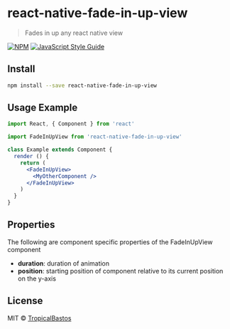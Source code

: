 # react-native-fade-in-up-view

> Fades in up any react native view

[![NPM](https://img.shields.io/npm/v/react-native-fade-in-up-view.svg)](https://www.npmjs.com/package/react-native-fade-in-up-view) [![JavaScript Style Guide](https://img.shields.io/badge/code_style-standard-brightgreen.svg)](https://standardjs.com)

## Install

```bash
npm install --save react-native-fade-in-up-view
```

## Usage Example

```jsx
import React, { Component } from 'react'

import FadeInUpView from 'react-native-fade-in-up-view'

class Example extends Component {
  render () {
    return (
      <FadeInUpView>
        <MyOtherComponent />
      </FadeInUpView>
    )
  }
}
```

## Properties

The following are component specific properties of the FadeInUpView component
<br />
<ul>
  <li><strong>duration</strong>: duration of animation</li>
  <li><strong>position</strong>: starting position of component relative to its current position on the y-axis</li>
</ul>

## License

MIT © [TropicalBastos](https://github.com/TropicalBastos)
